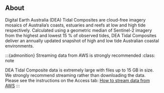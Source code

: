 ## About

Digital Earth Australia (DEA) Tidal Composites are cloud-free imagery mosaics of Australia’s coasts, estuaries and reefs at low and high tide respectively.
Calculated using a geometric median of Sentinel-2 imagery from the highest and lowest 15 % of observed tides, DEA Tidal Composites deliver an annually updated snapshot of high and low tide Australian coastal environments.

:::{admonition} Streaming data from AWS is strongly recommended
:class: note

DEA Tidal Composite data is extremely large with files up to 15 GB in size. We strongly recommend streaming rather than downloading the data. Please see the instructions on the Access tab: [How to stream data from AWS](./?tab=access#access-guides)
:::
